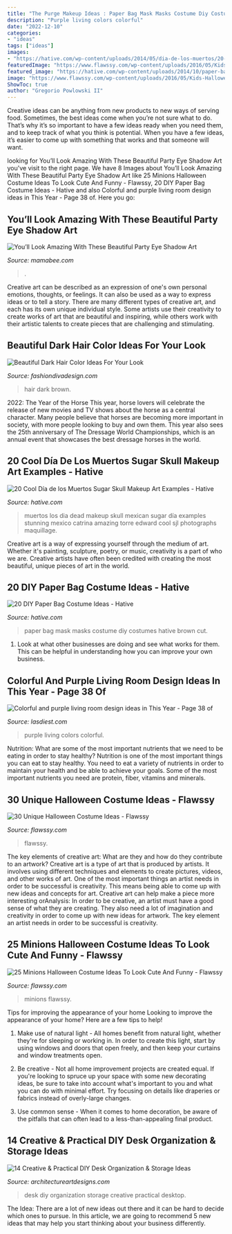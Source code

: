 ```yaml
---
title: "The Purge Makeup Ideas : Paper Bag Mask Masks Costume Diy Costumes Hative Brown Cut"
description: "Purple living colors colorful"
date: "2022-12-10"
categories:
- "ideas"
tags: ["ideas"]
images:
- "https://hative.com/wp-content/uploads/2014/05/dia-de-los-muertos/20-steampunk-dia-de-los-muertos.jpg"
featuredImage: "https://www.flawssy.com/wp-content/uploads/2016/05/Kids-Halloween-Costume-Ideas.jpg"
featured_image: "https://hative.com/wp-content/uploads/2014/10/paper-bag-costume-ideas/18-paper-bag-masks.jpg"
image: "https://www.flawssy.com/wp-content/uploads/2016/05/Kids-Halloween-Costume-Ideas.jpg"
ShowToc: true
author: "Gregorio Powlowski II"
---
```



Creative ideas can be anything from new products to new ways of serving food. Sometimes, the best ideas come when you’re not sure what to do. That’s why it’s so important to have a few ideas ready when you need them, and to keep track of what you think is potential. When you have a few ideas, it’s easier to come up with something that works and that someone will want.

	

		
looking for You’ll Look Amazing With These Beautiful Party Eye Shadow Art you've visit to the right page. We have 8 Images about You’ll Look Amazing With These Beautiful Party Eye Shadow Art like 25 Minions Halloween Costume Ideas To Look Cute And Funny - Flawssy, 20 DIY Paper Bag Costume Ideas - Hative and also Colorful and purple living room design ideas in This Year - Page 38 of. Here you go:
		
    
## You’ll Look Amazing With These Beautiful Party Eye Shadow Art

<img loading=lazy src="https://mamabee.com/wp-content/uploads/2015/01/470.jpg" onerror="this.onerror=null;this.src='https://tse1.mm.bing.net/th?id=OIP.TBHGVVWAw1AvJHD3ZfZ0QgHaHW&amp;pid=15.1';" alt="You’ll Look Amazing With These Beautiful Party Eye Shadow Art">

_Source: mamabee.com_

>. 

	

Creative art can be described as an expression of one's own personal emotions, thoughts, or feelings. It can also be used as a way to express ideas or to tell a story. There are many different types of creative art, and each has its own unique individual style. Some artists use their creativity to create works of art that are beautiful and inspiring, while others work with their artistic talents to create pieces that are challenging and stimulating.

    
## Beautiful Dark Hair Color Ideas For Your Look

<img loading=lazy src="https://www.fashiondivadesign.com/wp-content/uploads/2013/01/dark-brown-hair.jpg" onerror="this.onerror=null;this.src='https://tse2.mm.bing.net/th?id=OIP.yvXpe0ncABE-OnjENOIJCAHaLM&amp;pid=15.1';" alt="Beautiful Dark Hair Color Ideas For Your Look">

_Source: fashiondivadesign.com_

>hair dark brown. 

	

2022: The Year of the Horse
This year, horse lovers will celebrate the release of new movies and TV shows about the horse as a central character. Many people believe that horses are becoming more important in society, with more people looking to buy and own them. This year also sees the 25th anniversary of The Dressage World Championships, which is an annual event that showcases the best dressage horses in the world.

    
## 20 Cool Día De Los Muertos Sugar Skull Makeup Art Examples - Hative

<img loading=lazy src="https://hative.com/wp-content/uploads/2014/05/dia-de-los-muertos/20-steampunk-dia-de-los-muertos.jpg" onerror="this.onerror=null;this.src='https://tse4.mm.bing.net/th?id=OIP.H82jDdIjC1-1VoIGkpt99AHaLH&amp;pid=15.1';" alt="20 Cool Día de los Muertos Sugar Skull Makeup Art Examples - Hative">

_Source: hative.com_

>muertos los dia dead makeup skull mexican sugar día examples stunning mexico catrina amazing torre edward cool sjl photographs maquillage. 

	

Creative art is a way of expressing yourself through the medium of art. Whether it's painting, sculpture, poetry, or music, creativity is a part of who we are. Creative artists have often been credited with creating the most beautiful, unique pieces of art in the world.

    
## 20 DIY Paper Bag Costume Ideas - Hative

<img loading=lazy src="https://hative.com/wp-content/uploads/2014/10/paper-bag-costume-ideas/18-paper-bag-masks.jpg" onerror="this.onerror=null;this.src='https://tse4.mm.bing.net/th?id=OIP.mssmLV_LW1cNC2GEZFrM8gHaJ4&amp;pid=15.1';" alt="20 DIY Paper Bag Costume Ideas - Hative">

_Source: hative.com_

>paper bag mask masks costume diy costumes hative brown cut. 

	

1. Look at what other businesses are doing and see what works for them. This can be helpful in understanding how you can improve your own business. 

    
## Colorful And Purple Living Room Design Ideas In This Year - Page 38 Of

<img loading=lazy src="https://www.lasdiest.com/wp-content/uploads/2020/03/Colorful-and-purple-living-room-design-ideas-in-This-Year-17.jpg" onerror="this.onerror=null;this.src='https://tse4.mm.bing.net/th?id=OIP.IKA6V1SQmhrimF2Qt1nckAHaLH&amp;pid=15.1';" alt="Colorful and purple living room design ideas in This Year - Page 38 of">

_Source: lasdiest.com_

>purple living colors colorful. 

	

Nutrition: What are some of the most important nutrients that we need to be eating in order to stay healthy?
Nutrition is one of the most important things you can eat to stay healthy. You need to eat a variety of nutrients in order to maintain your health and be able to achieve your goals. Some of the most important nutrients you need are protein, fiber, vitamins and minerals.

    
## 30 Unique Halloween Costume Ideas - Flawssy

<img loading=lazy src="https://www.flawssy.com/wp-content/uploads/2016/05/Kids-Halloween-Costume-Ideas.jpg" onerror="this.onerror=null;this.src='https://tse4.mm.bing.net/th?id=OIP.fEYH7b0vSi7hsQCAZ2qVOAHaLH&amp;pid=15.1';" alt="30 Unique Halloween Costume Ideas - Flawssy">

_Source: flawssy.com_

>flawssy. 

	

The key elements of creative art: What are they and how do they contribute to an artwork?
Creative art is a type of art that is produced by artists. It involves using different techniques and elements to create pictures, videos, and other works of art. One of the most important things an artist needs in order to be successful is creativity. This means being able to come up with new ideas and concepts for art. Creative art can help make a piece more interesting orAnalysis: In order to be creative, an artist must have a good sense of what they are creating. They also need a lot of imagination and creativity in order to come up with new ideas for artwork. The key element an artist needs in order to be successful is creativity.

    
## 25 Minions Halloween Costume Ideas To Look Cute And Funny - Flawssy

<img loading=lazy src="https://www.flawssy.com/wp-content/uploads/2016/06/Pinterest-Minion-Halloween-Costume.jpg" onerror="this.onerror=null;this.src='https://tse2.mm.bing.net/th?id=OIP.koPcHEsbOLJfAvjru2k7rgHaJ6&amp;pid=15.1';" alt="25 Minions Halloween Costume Ideas To Look Cute And Funny - Flawssy">

_Source: flawssy.com_

>minions flawssy. 

	

Tips for improving the appearance of your home
Looking to improve the appearance of your home? Here are a few tips to help!
1. Make use of natural light - All homes benefit from natural light, whether they're for sleeping or working in. In order to create this light, start by using windows and doors that open freely, and then keep your curtains and window treatments open.

2. Be creative - Not all home improvement projects are created equal. If you're looking to spruce up your space with some new decorating ideas, be sure to take into account what's important to you and what you can do with minimal effort. Try focusing on details like draperies or fabrics instead of overly-large changes.

3. Use common sense - When it comes to home decoration, be aware of the pitfalls that can often lead to a less-than-appealing final product.

    
## 14 Creative &amp; Practical DIY Desk Organization &amp; Storage Ideas

<img loading=lazy src="https://www.architectureartdesigns.com/wp-content/uploads/2015/03/14-Creative-Practical-DIY-Desk-Organization-Storage-Ideas-12.jpg" onerror="this.onerror=null;this.src='https://tse3.mm.bing.net/th?id=OIP.XXwTj0N_Njnf02cQGmCicAHaMH&amp;pid=15.1';" alt="14 Creative &amp; Practical DIY Desk Organization &amp; Storage Ideas">

_Source: architectureartdesigns.com_

>desk diy organization storage creative practical desktop. 

	

The Idea:
There are a lot of new ideas out there and it can be hard to decide which ones to pursue. In this article, we are going to recommend 5 new ideas that may help you start thinking about your business differently.

